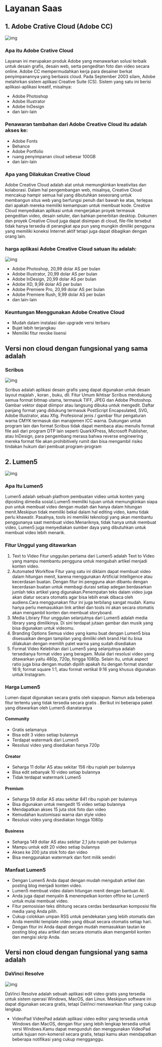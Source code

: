 # Layanan Saas

## 1. Adobe Crative Cloud (Adobe CC)
![img](foto2/03.png)
### Apa itu Adobe Crative Cloud
Layanan ini merupakan produk Adobe yang menawarkan solusi terbaik untuk desain grafis, desain web, serta pengeditan foto dan video secara online. Adobe CC mempermudahkan kerja para desainer berkat penyimpanannya yang berbasis cloud.
Pada September 2003 silam, Adobe melahirkan sistem aplikasi Creative Suite (CS). Sistem yang satu ini berisi aplikasi-aplikasi kreatif, misalnya:
- Adobe Photoshop
- Adobe Illustrator
- Adobe InDesign
- dan lain-lain

### Penawaran tambahan dari Adobe Creative Cloud itu adalah akses ke:
- Adobe Fonts
- Behance
- Adobe Portfolio
- ruang penyimpanan cloud sebesar 100GB
- dan lain-lain

### Apa yang Dilakukan Creative Cloud
Adobe Creative Cloud adalah alat untuk memungkinkan kreativitas dan kolaborasi. Dalam hal pengembangan web, misalnya, Creative Cloud mencakup hampir semua hal yang dibutuhkan seseorang untuk membangun situs web yang berfungsi penuh dari bawah ke atas, terlepas dari apakah mereka memiliki kemampuan untuk membuat kode. Creative Cloud menyediakan aplikasi untuk mengerjakan proyek termasuk pengeditan video, desain seluler, dan bahkan penerbitan desktop. Dokumen dan proyek Creative Cloud juga dapat disimpan di cloud, file-file tersebut tidak hanya tersedia di perangkat apa pun yang mungkin dimiliki pengguna yang memiliki koneksi Internet aktif tetapi juga dapat dibagikan dengan orang lain.

### harga aplikasi Adobe Creative Cloud satuan itu adalah:
![img](foto2/3.png)
- Adobe Photoshop, 20,99 dolar AS per bulan
- Adobe Illustrator, 20,99 dolar AS per bulan
- Adobe InDesign, 20,99 dolar AS per bulan
- Adobe XD, 9,99 dolar AS per bulan
- Adobe Premiere Pro, 20,99 dolar AS per bulan
- Adobe Premiere Rush, 9,99 dolar AS per bulan
- dan lain-lain

### Keuntungan Menggunakan Adobe Creative Cloud
- Mudah dalam instalasi dan upgrade versi terbaru
- Bujet lebih terjangkau
- Memiliki fitur revoke lisensi


## Versi non cloud dengan fungsional yang sama adalah 
### Scribus

![img](foto2/4.png)

Scribus adalah aplikasi desain grafis yang dapat digunakan untuk desain layout majalah , koran , buku, dll.
Fitur Umum Ikhtisar Scribus mendukung semua format bitmap utama, termasuk TIFF, JPEG dan Adobe Photoshop. Gambar vektor dapat diimpor atau langsung dibuka untuk mengedit. Daftar panjang format yang didukung termasuk PostScript Encapsulated, SVG, Adobe Illustrator, atau Xfig. Profesional jenis / gambar fitur pengaturan warna CMYK termasuk dan manajemen ICC warna. Dukungan untuk program lain dan format Scribus tidak dapat membaca atau menulis format file asli dari program DTP lain seperti QuarkXPress, Microsoft Publisher, atau InDesign, para pengembang merasa bahwa reverse engineering mereka format file akan prohibitively rumit dan bisa mengambil risiko tindakan hukum dari pembuat program-program

## 2. Lumen5 
![img](foto2/2.png)

### Apa Itu Lumen5
Lumen5 adalah sebuah platfrom pembuatan vidieo untuk konten yang diposting dimedia sosial.Lumen5 memiliki tujuan untuk memungkinkan siapa pun untuk membuat video dengan mudah dan hanya dalam hitungan menit.Meskipun tidak memiliki bekal dalam hal editing video, kamu tidak perlu khawatir. Pasalnya, tools ini memiliki teknologi yang akan membantu penggunanya saat membuat video.Menariknya, tidak hanya untuk membuat video, Lumen5 juga menyediakan sumber daya yang dibutuhkan untuk membuat video lebih menarik.

### Fitur Unggul yang ditawarkan
1. Text to Video
Fitur unggulan pertama dari Lumen5 adalah Text to Video yang mampu membantu pengguna untuk mengubah artikel menjadi konten video.
2.  Automated Workflow
Fitur yang satu ini diklaim dapat membuat video dalam hitungan menit, karena menggunakan Artificial Intelligence atau kecerdasan buatan. Dengan fitur ini pengguna akan dibantu dengan kecerdasan buatan untuk membagi durasi setiap adegan berdasarkan jumlah teks artikel yang digunakan.Penempatan teks dalam video juga akan diatur secara otomatis agar bisa lebih enak dibaca oleh audiens.Cara menggunakan fitur ini juga terbilang sangat mudah. Kamu hanya perlu memasukkan link artikel dan tools ini akan secara otomatis akan mengambil konten dan membuat storyboard.
3. Media Library
Fitur unggulan selanjutnya dari Lumen5 adalah media library yang dimilikinya. Di sini terdapat jutaan gambar dan musik yang bisa digunakan untuk videomu.
4. Branding Options
Semua video yang kamu buat dengan Lumen5 bisa disesuaikan dengan tampilan yang dimiliki oleh brand.Hal itu bisa dilakukan dengan memilih palet warna yang sudah disediakan
5. Format Video
Kelebihan dari Lumen5 yang selanjutnya adalah tersedianya format video yang beragam.
Mulai dari resolusi video yang ditawarkan yaitu 480p, 720p, hingga 1080p. Selain itu, untuk aspect ratio juga bisa dengan mudah dipilih apakah itu dengan format standar 16:9, format square 1:1, atau format vertikal 9:16 yang khusus digunakan untuk Instagram.

### Harga Lumen5
Lumen dapat digunakan secara gratis oleh siapapun. Namun ada beberapa fitur tertentu yang tidak tersedia secara gratis .
Berikut ini beberapa paket yang ditawarkan oleh Lumen5 dianataranya

#### Community
- Gratis selamanya
- Bisa edit 3 video setiap bulannya
- Terdapat watermark dari Lumen5
- Resolusi video yang disediakan hanya 720p
#### Creator
- Seharga 11 dollar AS atau sekitar 156 ribu rupiah per bulannya
- Bisa edit sebanyak 10 video setiap bulannya
- Tidak terdapat watermark Lumen5
#### Premium
- Seharga 59 dollar AS atau sekitar 841 ribu rupiah per bulannya
- Bisa digunakan untuk mengedit 15 video setiap bulannya
- Mendapatkan akses 15 juta stok foto dan video
- Kemudahan kustomisasi warna dan style video
- Resolusi video yang disediakan hingga 1080p
#### Business
- Seharga 149 dollar AS atau sekitar 2,1 juta rupiah per bulannya
- Mampu untuk edit 20 video setiap bulannya
- Akses ke 200 juta stok foto dan video
- Bisa menggunakan watermark dan font milik sendiri

### Manfaat Lumen5
- Dengan Lumen5 Anda dapat dengan mudah mengubah artikel dan posting blog menjadi konten video.
- Lumen5 membuat video dalam hitungan menit dengan bantuan AI.
- Anda juga dapat menyalin & menempelkan konten offline ke Lumen5 untuk mulai membuat video.
- Fitur pemosisian teks dihitung secara cerdas berdasarkan komposisi file media yang Anda pilih.
- Cukup colokkan umpan RSS untuk pendekatan yang lebih otomatis dan Anda memiliki template video yang dibuat secara otomatis setiap hari.
- Dengan fitur ini Anda dapat dengan mudah memasukkan tautan ke posting blog atau artikel dan secara otomatis akan mengambil konten dan mengisi skrip Anda.


## Versi non cloud dengan fungsional yang sama adalah 
### DaVinci Resolve

![img](foto2/5.png)

DaVinci Resolve adalah sebuah aplikasi edit video gratis yang tersedia untuk sistem operasi Windows, MacOS, dan Linux. Meskipun software ini dapat digunakan secara gratis, tetapi DaVinci menawarkan fitur yang cukup lengkap.
- VideoPad
VideoPad adalah aplikasi video editor yang tersedia untuk Windows dan MacOS, dengan fitur yang lebih lengkap tersedia untuk versi Windows.Kamu dapat mengunduh dan menggunakan VideoPad untuk tujuan non-komersil secara gratis, tetapi kamu akan mendapatkan beberapa notifikasi yang cukup mengganggu.




